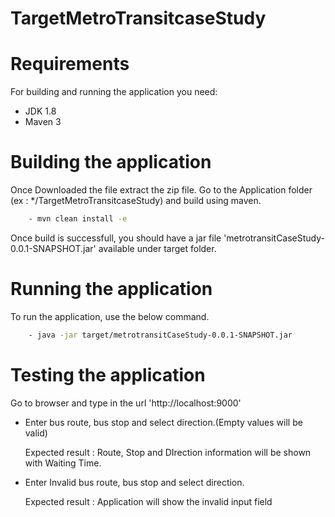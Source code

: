 # TargetMetroTransitcaseStudy

# Requirements
For building and running the application you need:
- JDK 1.8
- Maven 3

# Building the application
Once Downloaded the file extract the zip file.
Go to the Application folder (ex : */TargetMetroTransitcaseStudy) and build using maven.
```sh
    - mvn clean install -e
```
Once build is successfull, you should have a jar file 'metrotransitCaseStudy-0.0.1-SNAPSHOT.jar' available under target folder.

# Running the application
To run the application, use the below command.
```sh
    - java -jar target/metrotransitCaseStudy-0.0.1-SNAPSHOT.jar
```
# Testing the application
Go to browser and type in the url 'http://localhost:9000'

  - Enter bus route, bus stop and select direction.(Empty values will be valid)
  
    Expected result : Route, Stop and DIrection information will be shown with Waiting Time.

  - Enter Invalid bus route, bus stop and select direction.
  
    Expected result : Application will show the invalid input field
